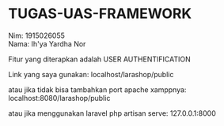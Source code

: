 # TUGAS-UAS-FRAMEWORK
Nim: 1915026055 <br>
Nama: Ih'ya Yardha Nor



Fitur yang diterapkan adalah USER AUTHENTIFICATION



Link yang saya gunakan:
localhost/larashop/public 



atau jika tidak bisa tambahkan port apache xamppnya: 
localhost:8080/larashop/public


atau jika menggunakan laravel php artisan serve:
127.0.0.1:8000
